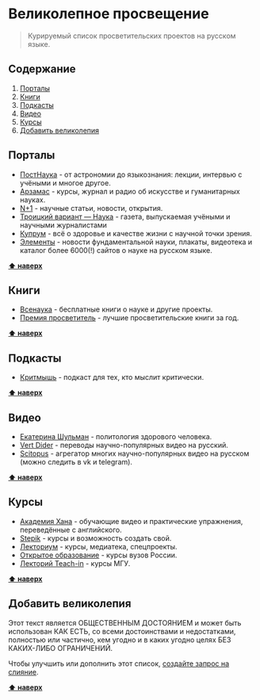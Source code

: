 # Великолепное просвещение 

> Курируемый список просветительских проектов на русском языке.

## Содержание

1. [Порталы](#Порталы)
1. [Книги](#Книги)
1. [Подкасты](#Подкасты)
1. [Видео](#Видео)
1. [Курсы](#Курсы)
1. [Добавить великолепия](#Добавить-великолепия)

## Порталы

* [ПостНаука](https://postnauka.ru/) - от астрономии до языкознания: лекции, интервью с учёными и многое другое.
* [Арзамас](https://arzamas.academy/) - курсы, журнал и радио об искусстве и гуманитарных науках.
* [N+1](https://nplus1.ru/) - научные статьи, новости, открытия.
* [Троицкий вариант — Наука](https://trv-science.ru/) - газета, выпускаемая учёными и научными журналистами
* [Купрум](https://cuprum.media/) - всё о здоровье и качестве жизни с научной точки зрения.
* [Элементы](https://elementy.ru/) - новости фундаментальной науки, плакаты, видеотека и каталог более 6000(!) сайтов о науке на русском языке.

**[⬆ наверх](#содержание)**

## Книги

* [Всенаука](https://vsenauka.ru/knigi/besplatnyie-knigi.html) - бесплатные книги о науке и другие проекты.
* [Премия просветитель](http://premiaprosvetitel.ru/booksauthors/) - лучшие просветительские книги за год.

**[⬆ наверх](#содержание)**

## Подкасты

* [Критмышь](https://critmouse.ru/) - подкаст для тех, кто мыслит критически.

**[⬆ наверх](#содержание)**

## Видео

* [Екатерина Шульман](https://www.youtube.com/channel/UCL1rJ0ROIw9V1qFeIN0ZTZQ/videos) - политология здорового человека.
* [Vert Dider](https://vertdider.tv/) - переводы научно-популярных видео на русский.
* [Scitopus](https://scitopus.com/) - агрегатор многих научно-популярных видео на русском (можно следить в vk и telegram).

**[⬆ наверх](#содержание)**

## Курсы

* [Академия Хана](https://ru.khanacademy.org/) - обучающие видео и практические упражнения, переведённые с английского.
* [Stepik](https://stepik.org/) - курсы и возможность создать свой.
* [Лекториум](https://www.lektorium.tv/) - курсы, медиатека, спецпроекты.
* [Открытое образование](https://openedu.ru/) - курсы вузов России.
* [Лекторий Teach-in](https://teach-in.ru/) - курсы МГУ.

**[⬆ наверх](#содержание)**

## Добавить великолепия

Этот текст является ОБЩЕСТВЕННЫМ ДОСТОЯНИЕМ и может быть использован КАК ЕСТЬ, со всеми достоинствами и недостатками, полностью или частично, кем угодно и в каких угодно целях БЕЗ КАКИХ-ЛИБО ОГРАНИЧЕНИЙ.

Чтобы улучшить или дополнить этот список, [создайте запрос на слияние](https://git-scm.com/book/ru/v2/GitHub-Внесение-собственного-вклада-в-проекты).

**[⬆ наверх](#содержание)**
